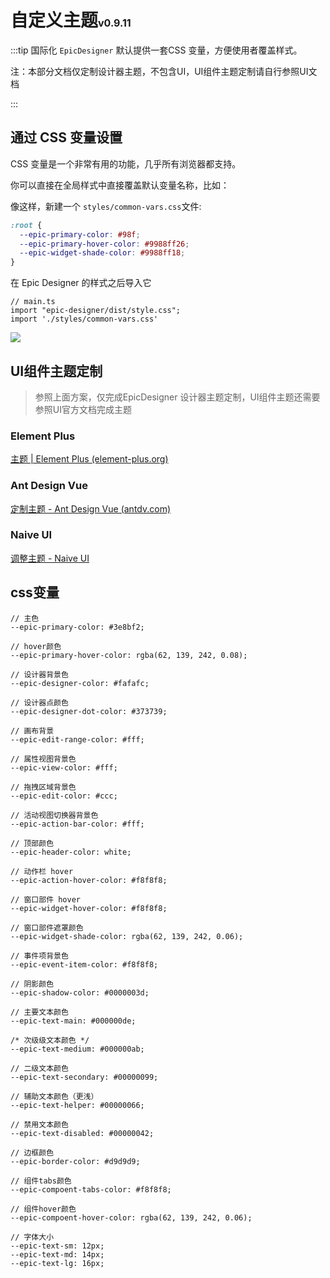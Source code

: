 # 自定义主题<span style="font-size:16px">v0.9.11</span>

:::tip 国际化
`EpicDesigner` 默认提供一套CSS 变量，方便使用者覆盖样式。

注：本部分文档仅定制设计器主题，不包含UI，UI组件主题定制请自行参照UI文档

:::

## 通过 CSS 变量设置

CSS 变量是一个非常有用的功能，几乎所有浏览器都支持。

你可以直接在全局样式中直接覆盖默认变量名称，比如：

像这样，新建一个 `styles/common-vars.css`文件:

```css
:root {
  --epic-primary-color: #98f;
  --epic-primary-hover-color: #9988ff26;
  --epic-widget-shade-color: #9988ff18;
}
```

在 Epic Designer 的样式之后导入它

```tsx
// main.ts
import "epic-designer/dist/style.css";
import './styles/common-vars.css'
```

 ![](https://epic.kcz66.com/static/theme.jpg)

## UI组件主题定制

> 参照上面方案，仅完成EpicDesigner 设计器主题定制，UI组件主题还需要参照UI官方文档完成主题

### Element Plus
[主题 | Element Plus (element-plus.org)](https://element-plus.org/zh-CN/guide/theming.html)

### Ant Design Vue

[定制主题 - Ant Design Vue (antdv.com)](https://www.antdv.com/docs/vue/customize-theme-cn)

### Naive UI

[调整主题 - Naive UI](https://www.naiveui.com/zh-CN/os-theme/docs/customize-theme)

## css变量

```
// 主色
--epic-primary-color: #3e8bf2;

// hover颜色
--epic-primary-hover-color: rgba(62, 139, 242, 0.08);

// 设计器背景色
--epic-designer-color: #fafafc;

// 设计器点颜色
--epic-designer-dot-color: #373739;

// 画布背景
--epic-edit-range-color: #fff;

// 属性视图背景色
--epic-view-color: #fff;

// 拖拽区域背景色
--epic-edit-color: #ccc;

// 活动视图切换器背景色
--epic-action-bar-color: #fff;

// 顶部颜色
--epic-header-color: white;

// 动作栏 hover
--epic-action-hover-color: #f8f8f8;

// 窗口部件 hover
--epic-widget-hover-color: #f8f8f8;

// 窗口部件遮罩颜色
--epic-widget-shade-color: rgba(62, 139, 242, 0.06);

// 事件项背景色
--epic-event-item-color: #f8f8f8;

// 阴影颜色
--epic-shadow-color: #0000003d;

// 主要文本颜色
--epic-text-main: #000000de;

/* 次级级文本颜色 */
--epic-text-medium: #000000ab;

// 二级文本颜色
--epic-text-secondary: #00000099;

// 辅助文本颜色（更浅）
--epic-text-helper: #00000066;

// 禁用文本颜色
--epic-text-disabled: #00000042;

// 边框颜色
--epic-border-color: #d9d9d9;

// 组件tabs颜色
--epic-compoent-tabs-color: #f8f8f8;

// 组件hover颜色
--epic-compoent-hover-color: rgba(62, 139, 242, 0.06);

// 字体大小
--epic-text-sm: 12px;
--epic-text-md: 14px;
--epic-text-lg: 16px;
```

